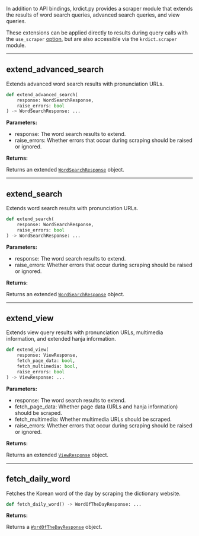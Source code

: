 In addition to API bindings, krdict.py provides a scraper module that extends
the results of word search queries, advanced search queries, and view queries.

These extensions can be applied directly to results during query calls with the `use_scraper`
[option](parameters.md#optionsdict), but are also accessible via the `krdict.scraper` module.

---
## extend_advanced_search

Extends advanced word search results with pronunciation URLs.

```python
def extend_advanced_search(
    response: WordSearchResponse,
    raise_errors: bool
) -> WordSearchResponse: ...
```

**Parameters:**

- response: The word search results to extend.
- raise_errors: Whether errors that occur during scraping should be raised or ignored.

**Returns:**

Returns an extended [`WordSearchResponse`](return_types.md#wordsearchresponse) object.

---
## extend_search

Extends word search results with pronunciation URLs.

```python
def extend_search(
    response: WordSearchResponse,
    raise_errors: bool
) -> WordSearchResponse: ...
```

**Parameters:**

- response: The word search results to extend.
- raise_errors: Whether errors that occur during scraping should be raised or ignored.

**Returns:**

Returns an extended [`WordSearchResponse`](return_types.md#wordsearchresponse) object.

---
## extend_view

Extends view query results with pronunciation URLs, multimedia information, and extended hanja
information.

```python
def extend_view(
    response: ViewResponse,
    fetch_page_data: bool,
    fetch_multimedia: bool,
    raise_errors: bool
) -> ViewResponse: ...
```

**Parameters:**

- response: The word search results to extend.
- fetch_page_data: Whether page data (URLs and hanja information) should be scraped.
- fetch_multimedia: Whether multimedia URLs should be scraped.
- raise_errors: Whether errors that occur during scraping should be raised or ignored.

**Returns:**

Returns an extended [`ViewResponse`](return_types.md#viewresponse) object.

---
## fetch_daily_word

Fetches the Korean word of the day by scraping the dictionary website.

```python
def fetch_daily_word() -> WordOfTheDayResponse: ...
```

**Returns:**

Returns a [`WordOfTheDayResponse`](return_types.md#wordofthedayresponse) object.
